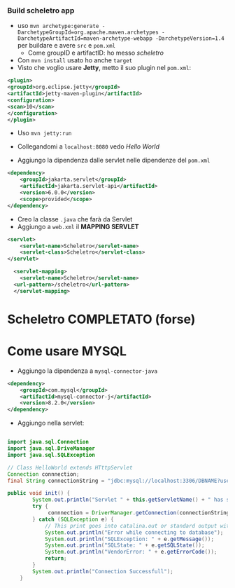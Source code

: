 ### Build scheletro app
- uso `mvn archetype:generate -DarchetypeGroupId=org.apache.maven.archetypes -DarchetypeArtifactId=maven-archetype-webapp -DarchetypeVersion=1.4` per buildare e avere `src` e `pom.xml`
    - Come groupID e artifactID: ho messo *scheletro*
- Con `mvn install` usato ho anche `target`
- Visto che voglio usare **Jetty**, metto il suo plugin nel `pom.xml`:
```xml
<plugin>
<groupId>org.eclipse.jetty</groupId>
<artifactId>jetty-maven-plugin</artifactId>
<configuration>
<scan>10</scan>
</configuration>
</plugin>
```
- Uso `mvn jetty:run`
- Collegandomi a `localhost:8080` vedo *Hello World*

- Aggiungo la dipendenza dalle servlet nelle dipendenze del `pom.xml`
```xml
<dependency>  
	<groupId>jakarta.servlet</groupId>  
	<artifactId>jakarta.servlet-api</artifactId>  
	<version>6.0.0</version>  
	<scope>provided</scope>  
</dependency>
```
- Creo la classe `.java` che farà da Servlet
- Aggiungo a `web.xml` il **MAPPING SERVLET**
```xml
<servlet>
    <servlet-name>Scheletro</servlet-name>
    <servlet-class>Scheletro</servlet-class>
</servlet>

  <servlet-mapping>
    <servlet-name>Scheletro</servlet-name>
  <url-pattern>/scheletro</url-pattern>
  </servlet-mapping>
```

# Scheletro COMPLETATO (forse)

# Come usare MYSQL
- Aggiungo la dipendenza a `mysql-connector-java`

```xml
<dependency>
    <groupId>com.mysql</groupId>
	<artifactId>mysql-connector-j</artifactId>
	<version>8.2.0</version>
</dependency>

```

- Aggiungo nella servlet:

```java

import java.sql.Connection
import java.sql.DriveManager
import java.sql.SQLException

// Class HelloWorld extends HTttpServlet
Connection connnection;  
final String connectionString = "jdbc:mysql://localhost:3306/DBNAME?user=USERNAME&password=PASSWORD";

public void init() {  
        System.out.println("Servlet " + this.getServletName() + " has started");  
        try {  
             connnection = DriverManager.getConnection(connectionString);  
        } catch (SQLException e) {  
            // This print goes into catalina.out or standard output with Jetty  
            System.out.println("Error while connecting to database");  
            System.out.println("SQLException: " + e.getMessage());  
            System.out.println("SQLState: " + e.getSQLState());  
            System.out.println("VendorError: " + e.getErrorCode());  
            return;  
        }  
        System.out.println("Connection Successfull");  
    }
```